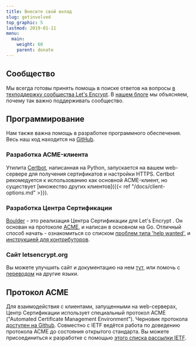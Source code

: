 ```yaml
---
title: Внесите свой вклад
slug: getinvolved
top_graphic: 5
lastmod: 2019-01-11
menu:
  main:
    weight: 60
    parent: donate
---
```


## Сообщество

Мы всегда готовы принять помощь в поиске ответов на вопросы [в техподдержку сообщества Let's Encrypt](https://community.letsencrypt.org/).
В [нашем блоге](/2015/08/13/lets-encrypt-community-support.html) мы объясняем, почему так важно поддерживать сообщество.

## Программирование

Нам также важна помощь в разработке программного обеспечения. Весь наш код находится на [GitHub](https://github.com/letsencrypt/).

### Разработка ACME-клиента

Утилита [Certbot](https://github.com/certbot/certbot), написанная на Python, запускается на вашем web-сервере для получения сертификатов и настройки HTTPS. Certbot рекомедуется к использованию как основной ACME-клиент, но существует [множество других клиентов]({{< ref "/docs/client-options.md" >}}).

### Разработка Центра Сертификации

[Boulder](https://github.com/letsencrypt/boulder) - это реализация Центра Сертификации для Let's Encrypt . Он основан на протоколе [ACME](https://github.com/ietf-wg-acme/acme), и написан в основном на Go. Отличный способ начать - ознакомиться со списком [проблем типа 'help wanted'](https://github.com/letsencrypt/boulder/labels/help%20wanted), и [инструкцией для контрибуторов](https://github.com/letsencrypt/boulder/blob/master/CONTRIBUTING.md).

### Сайт letsencrypt.org

Вы можете улучшить сайт и документацию на нем [тут](https://github.com/letsencrypt/website), или помочь с [переводом](https://github.com/letsencrypt/website/blob/master/TRANSLATION.md) на другие языки.

## Протокол ACME

Для взаимодействия с клиентами, запущенными на web-серверах, Центр Сертификации использует специальный протокол ACME ("Automated Certificate Management Environment"). Черновик протокола [доступен на Github](https://github.com/ietf-wg-acme/acme). Совместно с IETF ведётся работа по доведению протокола ACME до состояния открытого стандарта. Вы можете присоединиться к разработке с помощью [этого списка рассылки IETF](https://www.ietf.org/mailman/listinfo/acme).